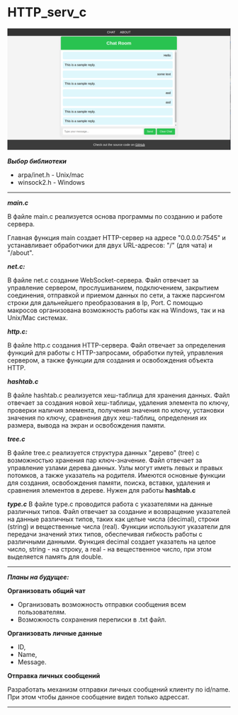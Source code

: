 # HTTP_serv_c

<p align="center">
  <img src="https://github.com/RimTanaka/HTTP_serv_c/blob/182a4be2dd183ba4b5ad20210ac74012e935d360/chat.png"/>
</p>


***Выбор библиотеки***

* arpa/inet.h - Unix/mac
* winsock2.h - Windows

<hr/>

***main.c***

В файле main.c реализуется основа программы по созданию и работе сервера.

Главная функция main создает HTTP-сервер на адресе "0.0.0.0:7545" и устанавливает обработчики для двух URL-адресов: "/" (для чата) и "/about".

***net.c:***

В файле net.c создание WebSocket-сервера. Файл отвечает за управление сервером, прослушиванием, подключением, закрытием соединения, отправкой и приемом данных по сети, а также парсингом строки для дальнейшего преобразования в Ip, Port. С помощью макросов организована возможность работы как на Windows, так и на Unix/Mac системах.

***http.c:***

В файле http.c создания  HTTP-сервера. Файл отвечает за определения функций для работы с HTTP-запросами, обработки путей, управления сервером, а также функции для создания и освобождения объекта HTTP. 

***hashtab.c***

В файле hashtab.c реализуется хеш-таблица для хранения данных. Файл отвечает за создания новой хеш-таблицы, удаления элемента по ключу, проверки наличия элемента, получения значения по ключу, установки значения по ключу, сравнения двух хеш-таблиц, определения их размера, вывода на экран и освобождения памяти.

***tree.c***

В файле tree.c реализуется структура данных "дерево" (tree) с возможностью хранения пар ключ-значение. Файл отвечает за управление узлами дерева данных. Узлы могут иметь левых и правых потомков, а также указатель на родителя. Имеются основные функции для создания, освобождения памяти, поиска, вставки, удаления и сравнения элементов в дереве. Нужен для работы **hashtab.c**

***type.c***
В файле type.c проводится работа с указателями на данные различных типов. Файл отвечает за создание и возвращение указателей на данные различных типов, таких как целые числа (decimal), строки (string) и вещественные числа (real). Функции используют указатели для передачи значений этих типов, обеспечивая гибкость работы с различными данными. Функция decimal создает указатель на целое число, string - на строку, а real - на вещественное число, при этом выделяется память для double.

<hr/>

***Планы на будущее:***

**Организовать общий чат**

* Организовать возможность отправки сообщения всем пользователям.
* Возможность сохранения переписки в .txt файл.

**Организовать личные данные**

* ID,
* Name,
* Message.

**Отправка личных сообщений**
  
Разработать механизм отправки личных сообщений клиенту по id/name. При этом чтобы данное сообщение видел только адрессат.

<hr/>
